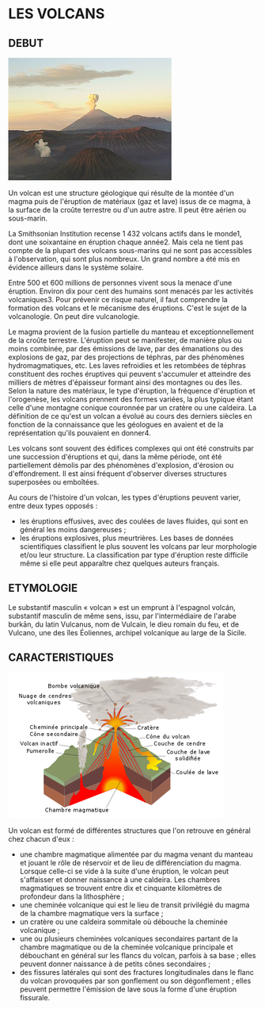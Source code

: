 # LES VOLCANS

## DEBUT 

![volcan](img/1.jpeg)

Un volcan est une structure géologique qui résulte de la montée d'un magma puis de l'éruption de matériaux (gaz et lave) issus de ce magma, à la surface de la croûte terrestre ou d'un autre astre. Il peut être aérien ou sous-marin.

La Smithsonian Institution recense 1 432 volcans actifs dans le monde1, dont une soixantaine en éruption chaque année2. Mais cela ne tient pas compte de la plupart des volcans sous-marins qui ne sont pas accessibles à l'observation, qui sont plus nombreux. Un grand nombre a été mis en évidence ailleurs dans le système solaire.

Entre 500 et 600 millions de personnes vivent sous la menace d'une éruption. Environ dix pour cent des humains sont menacés par les activités volcaniques3. Pour prévenir ce risque naturel, il faut comprendre la formation des volcans et le mécanisme des éruptions. C'est le sujet de la volcanologie. On peut dire vulcanologie.

Le magma provient de la fusion partielle du manteau et exceptionnellement de la croûte terrestre. L'éruption peut se manifester, de manière plus ou moins combinée, par des émissions de lave, par des émanations ou des explosions de gaz, par des projections de téphras, par des phénomènes hydromagmatiques, etc. Les laves refroidies et les retombées de téphras constituent des roches éruptives qui peuvent s'accumuler et atteindre des milliers de mètres d'épaisseur formant ainsi des montagnes ou des îles. Selon la nature des matériaux, le type d'éruption, la fréquence d'éruption et l'orogenèse, les volcans prennent des formes variées, la plus typique étant celle d'une montagne conique couronnée par un cratère ou une caldeira. La définition de ce qu'est un volcan a évolué au cours des derniers siècles en fonction de la connaissance que les géologues en avaient et de la représentation qu'ils pouvaient en donner4.

Les volcans sont souvent des édifices complexes qui ont été construits par une succession d'éruptions et qui, dans la même période, ont été partiellement démolis par des phénomènes d'explosion, d'érosion ou d'effondrement. Il est ainsi fréquent d'observer diverses structures superposées ou emboîtées.

Au cours de l'histoire d'un volcan, les types d'éruptions peuvent varier, entre deux types opposés :

- les éruptions effusives, avec des coulées de laves fluides, qui sont en général les moins dangereuses ;
- les éruptions explosives, plus meurtrières.
Les bases de données scientifiques classifient le plus souvent les volcans par leur morphologie et/ou leur structure. La classification par type d'éruption reste difficile même si elle peut apparaître chez quelques auteurs français.

## ETYMOLOGIE

Le substantif masculin « volcan » est un emprunt à l'espagnol volcán, substantif masculin de même sens, issu, par l'intermédiaire de l'arabe burkān, du latin Vulcanus, nom de Vulcain, le dieu romain du feu, et de Vulcano, une des îles Éoliennes, archipel volcanique au large de la Sicile.

## CARACTERISTIQUES 

![volcan](img/2.png)

Un volcan est formé de différentes structures que l'on retrouve en général chez chacun d'eux :

- une chambre magmatique alimentée par du magma venant du manteau et jouant le rôle de réservoir et de lieu de différenciation du magma. Lorsque celle-ci se vide à la suite d'une éruption, le volcan peut s'affaisser et donner naissance à une caldeira. Les chambres magmatiques se trouvent entre dix et cinquante kilomètres de profondeur dans la lithosphère ;
- une cheminée volcanique qui est le lieu de transit privilégié du magma de la chambre magmatique vers la surface ;
- un cratère ou une caldeira sommitale où débouche la cheminée volcanique ;
- une ou plusieurs cheminées volcaniques secondaires partant de la chambre magmatique ou de la cheminée volcanique principale et débouchant en général sur les flancs du volcan, parfois à sa base ; elles peuvent donner naissance à de petits cônes secondaires ;
- des fissures latérales qui sont des fractures longitudinales dans le flanc du volcan provoquées par son gonflement ou son dégonflement ; elles peuvent permettre l'émission de lave sous la forme d'une éruption fissurale.